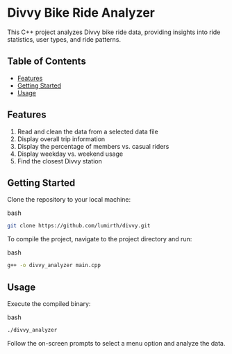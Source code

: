 Divvy Bike Ride Analyzer
========================

This C++ project analyzes Divvy bike ride data, providing insights into ride statistics, user types, and ride patterns.

Table of Contents
-----------------

*   [Features](#features)
*   [Getting Started](#getting-started)
*   [Usage](#usage)

Features
--------

1.  Read and clean the data from a selected data file
2.  Display overall trip information
3.  Display the percentage of members vs. casual riders
4.  Display weekday vs. weekend usage
5.  Find the closest Divvy station

Getting Started
---------------

Clone the repository to your local machine:

bash

```bash
git clone https://github.com/lumirth/divvy.git
```

To compile the project, navigate to the project directory and run:

bash

```bash
g++ -o divvy_analyzer main.cpp
```

Usage
-----

Execute the compiled binary:

bash

```bash
./divvy_analyzer
```

Follow the on-screen prompts to select a menu option and analyze the data.
